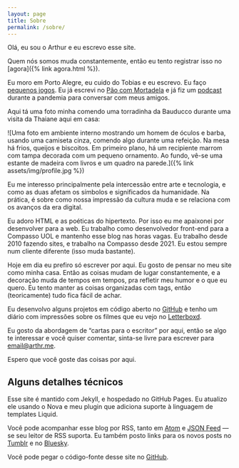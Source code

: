 ```yaml
---
layout: page
title: Sobre
permalink: /sobre/
---
```


Olá, eu sou o Arthur e eu escrevo esse site.

Quem nós somos muda constantemente, então eu tento registrar isso no [agora]({% link agora.html %}).

Eu moro em Porto Alegre, eu cuido do Tobias e eu escrevo. Eu faço [pequenos jogos](https://arthr.dev/). Eu já escrevi no [Pão com Mortadela](https://paomortadela.com.br/) e já fiz um [podcast](https://anchor.fm/paomortadela) durante a pandemia para conversar com meus amigos.

Aqui tá uma foto minha comendo uma torradinha da Bauducco durante uma visita da Thaiane aqui em casa:

![Uma foto em ambiente interno mostrando um homem de óculos e barba, usando uma camiseta cinza, comendo algo durante uma refeição. Na mesa há frios, queijos e biscoitos. Em primeiro plano, há um recipiente marrom com tampa decorada com um pequeno ornamento. Ao fundo, vê-se uma estante de madeira com livros e um quadro na parede.]({% link assets/img/profile.jpg %})

Eu me interesso principalmente pela intercessão entre arte e tecnologia, e como as duas afetam os símbolos e significados da humanidade. Na prática, é sobre como nossa impressão da cultura muda e se relaciona com os avanços da era digital.

Eu adoro HTML e as poéticas do hipertexto. Por isso eu me apaixonei por desenvolver para a web. Eu trabalho como desenvolvedor front-end para a Compasso UOL e mantenho esse blog nas horas vagas. Eu trabalho desde 2010 fazendo sites, e trabalho na Compasso desde 2021. Eu estou sempre num cliente diferente (isso muda bastante).

Hoje em dia eu prefiro só escrever por aqui. Eu gosto de pensar no meu site como minha casa. Então as coisas mudam de lugar constantemente, e a decoração muda de tempos em tempos, pra refletir meu humor e o que eu quero. Eu tento manter as coisas organizadas com tags, então (teoricamente) tudo fica fácil de achar.

Eu desenvolvo alguns projetos em código aberto no [GitHub](https://github.com/arthrfrts) e tenho um diário com impressões sobre os filmes que eu vejo no [Letterboxd](https://letterboxd.com/arthrfrts).

Eu gosto da abordagem de “cartas para o escritor” por aqui, então se algo te interessar e você quiser comentar, sinta-se livre para escrever para <email@arthr.me>.

Espero que você goste das coisas por aqui.

## Alguns detalhes técnicos

Esse site é mantido com Jekyll, e hospedado no GitHub Pages. Eu atualizo ele usando o Nova e meu plugin que adiciona suporte à linguagem de templates Liquid.

Você pode acompanhar esse blog por RSS, tanto em [Atom](/feed.xml) e [JSON Feed](/feed.json) — se seu leitor de RSS suporta. Eu também posto links para os novos posts no [Tumblr](https://arthrfrts.tumblr.com) e no [Bluesky](https://bsky.app/profile/arthr.me).

Você pode pegar o código-fonte desse site no [GitHub](https://github.com/arthrfrts/www).
